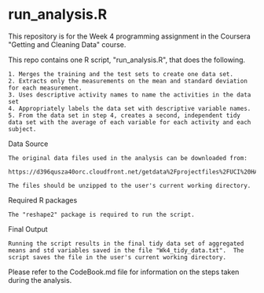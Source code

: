 # run_analysis.R
This repository is for the Week 4 programming assignment in the Coursera "Getting and Cleaning Data" course.

This repo contains one R script, "run_analysis.R", that does the following.

    1. Merges the training and the test sets to create one data set.
    2. Extracts only the measurements on the mean and standard deviation for each measurement.
    3. Uses descriptive activity names to name the activities in the data set
    4. Appropriately labels the data set with descriptive variable names.
    5. From the data set in step 4, creates a second, independent tidy data set with the average of each variable for each activity and each subject.

Data Source

    The original data files used in the analysis can be downloaded from:
        https://d396qusza40orc.cloudfront.net/getdata%2Fprojectfiles%2FUCI%20HAR%20Dataset.zip
    
    The files should be unzipped to the user's current working directory.

Required R packages

    The "reshape2" package is required to run the script.

Final Output

    Running the script results in the final tidy data set of aggregated means and std variables saved in the file "Wk4_tidy_data.txt".  The script saves the file in the user's current working directory.


Please refer to the CodeBook.md file for information on the steps taken during the analysis.
